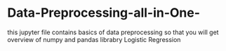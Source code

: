 # Data-Preprocessing-all-in-One-

this jupyter file contains basics of data preprocessing so that you will get overview of numpy and pandas librabry
Logistic Regression 

